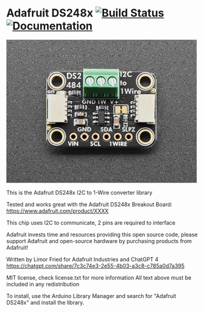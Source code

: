 # Adafruit DS248x [![Build Status](https://github.com/adafruit/Adafruit_DS248x/workflows/Arduino%20Library%20CI/badge.svg)](https://github.com/adafruit/Adafruit_DS248x/actions)[![Documentation](https://github.com/adafruit/ci-arduino/blob/master/assets/doxygen_badge.svg)](http://adafruit.github.io/Adafruit_DS248x/html/index.html)

<a href="https://www.adafruit.com/products/xxxx"><img src="assets/board.jpg?raw=true" width="500px"></a>

This is the Adafruit DS248x I2C to 1-Wire converter library

Tested and works great with the Adafruit DS248x Breakout Board: https://www.adafruit.com/product/XXXX

This chip uses I2C to communicate, 2 pins are required to interface

Adafruit invests time and resources providing this open source code, please support Adafruit and open-source hardware by purchasing products from Adafruit!

Written by Limor Fried for Adafruit Industries and ChatGPT 4 https://chatgpt.com/share/7c3c74e3-2e55-4b03-a3c8-c785a0d7a395

MIT license, check license.txt for more information
All text above must be included in any redistribution

To install, use the Arduino Library Manager and search for "Adafruit DS248x" and install the library.
